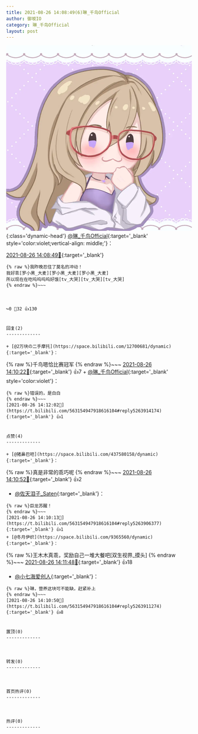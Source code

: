 ```yaml
---
title: 2021-08-26 14:08:49(6)琳_千鸟Official
author: 御坂IO
category: 琳_千鸟Official
layout: post
---
```


![img](/images/c0a88f85ebd0d056f37b114e0748e69556c8b488.jpg){:class='dynamic-head'}
[@琳_千鸟Official](https://space.bilibili.com/1620923329/dynamic){:target='_blank' style='color:violet;vertical-align: middle;'}：

[2021-08-26 14:08:49🔗](https://t.bilibili.com/563154947918616104){:target='_blank'}

~~~
{% raw %}我昨晚忍住了莫名的冲动！
我好乖[罗小黑_大麦][罗小黑_大麦][罗小黑_大麦]
所以现在在吃呜呜呜呜好饿[tv_大哭][tv_大哭][tv_大哭]
{% endraw %}~~~



↪️0 💬32 👍130


回复(2)
-------------

+ [@2万块の二手摩托](https://space.bilibili.com/12700681/dynamic){:target='_blank'}：
~~~
{% raw %}千鸟嗯恰比赛冠军
{% endraw %}~~~
[2021-08-26 14:10:22🔗](https://t.bilibili.com/563154947918616104#reply5263910092){:target='_blank'} 👍7
    + [@琳_千鸟Official](https://space.bilibili.com/1620923329/dynamic){:target='_blank' style='color:violet'}：
~~~
{% raw %}错误的，是白白
{% endraw %}~~~
[2021-08-26 14:12:02🔗](https://t.bilibili.com/563154947918616104#reply5263914174){:target='_blank'} 👍1


点赞(4)
-------------

+ [@猪鼻巴吧](https://space.bilibili.com/437580158/dynamic){:target='_blank'}：
~~~
{% raw %}真是非常的乖巧呢
{% endraw %}~~~
[2021-08-26 14:10:52🔗](https://t.bilibili.com/563154947918616104#reply5263907746){:target='_blank'} 👍2
+ [@佐天泪子_Saten](https://space.bilibili.com/22646444/dynamic){:target='_blank'}：
~~~
{% raw %}巨龙苏醒！
{% endraw %}~~~
[2021-08-26 14:10:13🔗](https://t.bilibili.com/563154947918616104#reply5263906377){:target='_blank'} 👍1
+ [@冬月伊织](https://space.bilibili.com/9365560/dynamic){:target='_blank'}：
~~~
{% raw %}王木木真乖，奖励自己一堆大餐吧[双生视界_摸头]
{% endraw %}~~~
[2021-08-26 14:11:48🔗](https://t.bilibili.com/563154947918616104#reply5263917741){:target='_blank'} 👍18
+ [@小七海爱创人](https://space.bilibili.com/12072645/dynamic){:target='_blank'}：
~~~
{% raw %}琳，营养这块可不能缺，赶紧补上
{% endraw %}~~~
[2021-08-26 14:10:50🔗](https://t.bilibili.com/563154947918616104#reply5263911274){:target='_blank'} 👍8


置顶(0)
-------------



转发(0)
-------------



首页热评(0)
-------------



热评(0)
-------------



